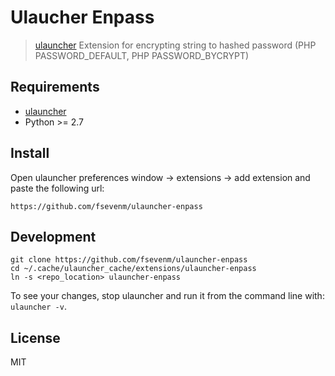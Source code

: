# Ulaucher Enpass

> [ulauncher](https://ulauncher.io/) Extension for encrypting string to hashed password (PHP PASSWORD_DEFAULT, PHP PASSWORD_BYCRYPT)


## Requirements

* [ulauncher](https://ulauncher.io/)
* Python >= 2.7

## Install

Open ulauncher preferences window -> extensions -> add extension and paste the following url:

```https://github.com/fsevenm/ulauncher-enpass```
 

## Development

```
git clone https://github.com/fsevenm/ulauncher-enpass
cd ~/.cache/ulauncher_cache/extensions/ulauncher-enpass
ln -s <repo_location> ulauncher-enpass
```

To see your changes, stop ulauncher and run it from the command line with: ```ulauncher -v```.

## License 

MIT
